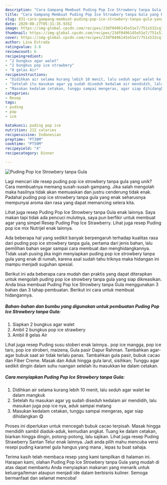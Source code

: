 ```yaml
---
description: "Cara Gampang Membuat Puding Pop Ice Strowbery tanpa Gula yang Bikin Ngiler"
title: "Cara Gampang Membuat Puding Pop Ice Strowbery tanpa Gula yang Bikin Ngiler"
slug: 831-cara-gampang-membuat-puding-pop-ice-strowbery-tanpa-gula-yang-bikin-ngiler
date: 2020-08-27T05:31:35.935Z
image: https://img-global.cpcdn.com/recipes/23df0496145e51e7/751x532cq70/puding-pop-ice-strowbery-tanpa-gula-foto-resep-utama.jpg
thumbnail: https://img-global.cpcdn.com/recipes/23df0496145e51e7/751x532cq70/puding-pop-ice-strowbery-tanpa-gula-foto-resep-utama.jpg
cover: https://img-global.cpcdn.com/recipes/23df0496145e51e7/751x532cq70/puding-pop-ice-strowbery-tanpa-gula-foto-resep-utama.jpg
author: Lina Estrada
ratingvalue: 3.8
reviewcount: 6
recipeingredient:
- "2 bungkus agar walet"
- "2 bungkus pop ice strawbery"
- "8 gelas Air"
recipeinstructions:
- "Didihkan air selama kurang lebih 10 menit, lalu seduh agar walet ke dalam mangkuk"
- "Setelah itu masukan agar yg sudah diseduh kedalam air mendidih, lalu masukan juga pop ice nya, aduk sampai matang"
- "Masukan kedalam cetakan, tunggu sampai mengeras, agar siap dihidangkan 😋"
categories:
- Resep
tags:
- puding
- pop
- ice

katakunci: puding pop ice 
nutrition: 212 calories
recipecuisine: Indonesian
preptime: "PT30M"
cooktime: "PT50M"
recipeyield: "4"
recipecategory: Dinner

---
```



![Puding Pop Ice Strowbery tanpa Gula](https://img-global.cpcdn.com/recipes/23df0496145e51e7/751x532cq70/puding-pop-ice-strowbery-tanpa-gula-foto-resep-utama.jpg)

Lagi mencari ide resep puding pop ice strowbery tanpa gula yang unik? Cara membuatnya memang susah-susah gampang. Jika salah mengolah maka hasilnya tidak akan memuaskan dan justru cenderung tidak enak. Padahal puding pop ice strowbery tanpa gula yang enak seharusnya mempunyai aroma dan rasa yang dapat memancing selera kita.

Lihat juga resep Puding Pop Ice Strowbery tanpa Gula enak lainnya. Saya makan tapi tidak ada pencuci mulutnya, saya pun berfikir untuk membuat agar yang simpel Resep Puding Pop Ice Strawberry. Lihat juga resep Puding pop ice mix Nutrijel enak lainnya.

Ada beberapa hal yang sedikit banyak berpengaruh terhadap kualitas rasa dari puding pop ice strowbery tanpa gula, pertama dari jenis bahan, lalu pemilihan bahan segar sampai cara membuat dan menghidangkannya. Tidak usah pusing jika ingin menyiapkan puding pop ice strowbery tanpa gula yang enak di rumah, karena asal sudah tahu triknya maka hidangan ini mampu menjadi suguhan spesial.


Berikut ini ada beberapa cara mudah dan praktis yang dapat diterapkan untuk mengolah puding pop ice strowbery tanpa gula yang siap dikreasikan. Anda bisa membuat Puding Pop Ice Strowbery tanpa Gula menggunakan 3 bahan dan 3 tahap pembuatan. Berikut ini cara untuk membuat hidangannya.

<!--inarticleads1-->

##### Bahan-bahan dan bumbu yang digunakan untuk pembuatan Puding Pop Ice Strowbery tanpa Gula:

1. Siapkan 2 bungkus agar walet
1. Ambil 2 bungkus pop ice strawbery
1. Ambil 8 gelas Air


Lihat juga resep Puding susu stoberi enak lainnya.. pop ice mangga, pop ice taro, pop ice stroberi, maizena, Gula pasir Dapur Rahman. Tambahkan agar-agar bubuk saat air tidak terlalu panas. Tambahkan gula pasir, bubuk cacao dan Fiber Creme. Masak dan Aduk hingga gula larut, sisihkan; Tunggu agar sedikit dingin dalam suhu ruangan setelah itu masukkan ke dalam cetakan. 

<!--inarticleads2-->

##### Cara menyiapkan Puding Pop Ice Strowbery tanpa Gula:

1. Didihkan air selama kurang lebih 10 menit, lalu seduh agar walet ke dalam mangkuk
1. Setelah itu masukan agar yg sudah diseduh kedalam air mendidih, lalu masukan juga pop ice nya, aduk sampai matang
1. Masukan kedalam cetakan, tunggu sampai mengeras, agar siap dihidangkan 😋


Proses ini diperlukan untuk mencegah bubuk cacao terpisah. Masak hingga mendidih sambil diaduk-aduk, kemudian angkat. Tuang ke dalam cetakan, biarkan hingga dingin, potong-potong, lalu sajikan. Lihat juga resep Puding Strawberry Santan Telur enak lainnya. Jadi anda pilih mahu mencuba versi resepi puding karamel gula hangus yang mana , lepas tu buat sahaja. 

Terima kasih telah membaca resep yang kami tampilkan di halaman ini. Harapan kami, olahan Puding Pop Ice Strowbery tanpa Gula yang mudah di atas dapat membantu Anda menyiapkan makanan yang menarik untuk keluarga/teman ataupun menjadi ide dalam berbisnis kuliner. Semoga bermanfaat dan selamat mencoba!
